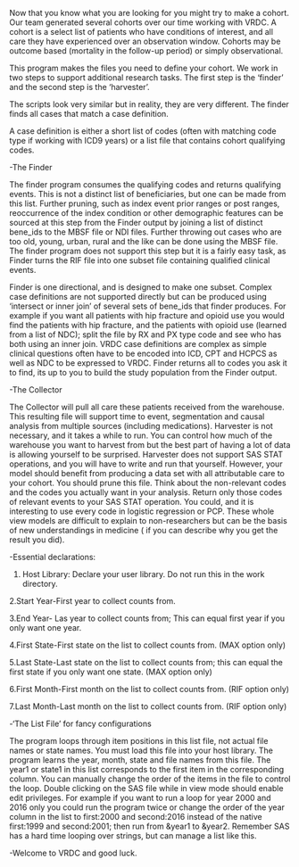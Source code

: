 Now that you know what you are looking for you might try to make a cohort. Our team generated several cohorts over our time working with VRDC. A cohort is a select list of patients who have conditions of interest, and all care they have experienced over an observation window. Cohorts may be outcome based (mortality in the follow-up period) or simply observational. 

This program makes the files you need to define your cohort. We work in two steps to support additional research tasks. The first step is the ‘finder’ and the second step is the ‘harvester’. 

The scripts look very similar but in reality, they are very different. The finder finds all cases that match a case definition. 

A case definition is either a short list of codes (often with matching code type if working with ICD9 years) or a list file that contains cohort qualifying codes.  

-The Finder 

The finder program consumes the qualifying codes and returns qualifying events. This is not a distinct list of beneficiaries, but one can be made from this list. Further pruning, such as index event prior ranges or post ranges, reoccurrence of the index condition or other demographic features can be sourced at this step from the Finder output by joining a list of distinct bene_ids to the MBSF file or NDI files. Further throwing out cases who are too old, young, urban, rural and the like can be done using the MBSF file. The finder program does not support this step but it is a fairly easy task, as Finder turns the RIF file into one subset file containing qualified clinical events.  

Finder is one directional, and is designed to make one subset. Complex case definitions are not supported directly but can be produced using ‘intersect or inner join’ of several sets of bene_ids that finder produces. For example if you want all patients with hip fracture and opioid use you would find the patients with hip fracture, and the patients with opioid use (learned from a list of NDC); split the file by RX and PX type code and see who has both using an inner join.  VRDC case definitions are complex as simple clinical questions often have to be encoded into ICD, CPT and HCPCS as well as NDC to be expressed to VRDC. Finder returns all to codes you ask it to find, its up to you to build the study population from the Finder output. 

-The Collector 

The Collector will pull all care these patients received from the warehouse. This resulting file will support time to event, segmentation and causal analysis from multiple sources (including medications). Harvester is not necessary, and it takes a while to run. You can control how much of the warehouse you want to harvest from but the best part of having a lot of data is allowing yourself to be surprised. Harvester does not support SAS STAT operations, and you will have to write and run that yourself. However, your model should benefit from producing a data set with all attributable care to your cohort. You should prune this file. Think about the non-relevant codes and the codes you actually want in your analysis. Return only those codes of relevant events to your SAS STAT operation. You could, and it is interesting to use every code in logistic regression or PCP. These whole view models are difficult to explain to non-researchers but can be the basis of new understandings in medicine ( if you can describe why you get the result you did). 

-Essential declarations: 

1. Host Library: Declare your user library. Do not run this in the work directory.  

2.Start Year-First year to collect counts from. 

3.End Year- Las year to collect counts from; This can equal first year if you only want one year. 

4.First State-First state on the list to collect counts from. (MAX option only) 

5.Last State-Last state on the list to collect counts from; this can equal the first state if you only want one state. (MAX option only) 

6.First Month-First month on the list to collect counts from. (RIF option only) 

7.Last Month-Last month on the list to collect counts from. (RIF option only) 

-‘The List File’ for fancy configurations 

The program loops through item positions in this list file, not actual file names or state names. You must load this file into your host library. The program learns the year, month, state and file names from this file. The year1 or state1 in this list corresponds to the first item in the corresponding column.  You can manually change the order of the items in the file to control the loop. Double clicking on the SAS file while in view mode should enable edit privileges. For example if you want to run a loop for year 2000 and 2016 only you could run the program twice or change the order of the year column in the list to first:2000 and second:2016 instead of the native first:1999 and second:2001; then run from &year1 to &year2. Remember SAS has a hard time looping over strings, but can manage a list like this.  

 

-Welcome to VRDC and good luck. 
